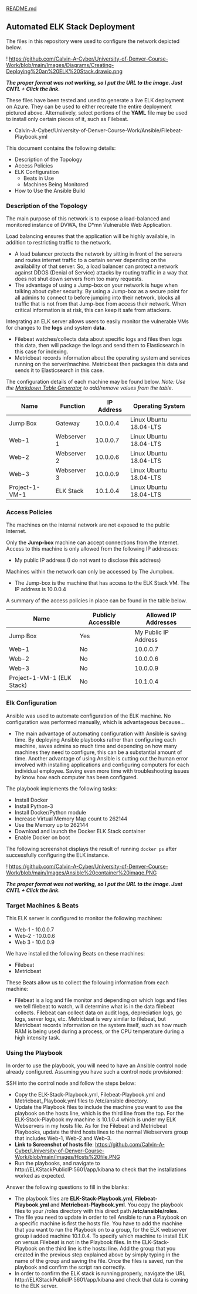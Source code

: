 [README.md](https://github.com/Calvin-A-Cyber/University-of-Denver-Course-Work/files/7229045/README.md)
## Automated ELK Stack Deployment

The files in this repository were used to configure the network depicted below.

! https://github.com/Calvin-A-Cyber/University-of-Denver-Course-Work/blob/main/Images/Diagrams/Creating-Deploying%20an%20ELK%20Stack.drawio.png

***The proper format was not working, so I put the URL to the image. Just CNTL + Click the link.*** 

These files have been tested and used to generate a live ELK deployment on Azure. They can be used to either recreate the entire deployment pictured above. Alternatively, select portions of the __YAML__ file may be used to install only certain pieces of it, such as Filebeat.

  - Calvin-A-Cyber/University-of-Denver-Course-Work/Ansible/Filebeat-Playbook.yml

This document contains the following details:

- Description of the Topology
- Access Policies
- ELK Configuration
  - Beats in Use
  - Machines Being Monitored
- How to Use the Ansible Build


### Description of the Topology

The main purpose of this network is to expose a load-balanced and monitored instance of DVWA, the D*mn Vulnerable Web Application.

Load balancing ensures that the application will be highly available, in addition to restricting traffic to the network.

- A load balancer protects the network by sitting in front of the servers and routes internet traffic to a certain server depending on the availability of that server. So, a load balancer can protect a network against DDOS (Denial of  Service) attacks by routing traffic in a way that does not shut down servers from too many requests. 
- The advantage of using a Jump-box on your network is huge when talking about cyber security. By using a Jump-box as a secure point for all admins to connect to before jumping into their network, blocks all traffic that is not from that Jump-box from access their network. When critical information is at risk, this can keep it safe from attackers. 

Integrating an ELK server allows users to easily monitor the vulnerable VMs for changes to the **logs** and system __data__.

- Filebeat watches/collects data about specific logs and files then logs this data, then will package the logs and send them to Elasticsearch in this case for indexing.  
- Metricbeat records information about the operating system and services running on the server/machine. Metricbeat then packages this data and sends it to Elasticsearch in this case.

The configuration details of each machine may be found below.
_Note: Use the [Markdown Table Generator](http://www.tablesgenerator.com/markdown_tables) to add/remove values from the table_.

| Name           | Function    | IP Address | Operating System       |
| -------------- | ----------- | ---------- | ---------------------- |
| Jump Box       | Gateway     | 10.0.0.4   | Linux Ubuntu 18.04-LTS |
| Web-1          | Webserver 1 | 10.0.0.7   | Linux Ubuntu 18.04-LTS |
| Web-2          | Webserver 2 | 10.0.0.6   | Linux Ubuntu 18.04-LTS |
| Web-3          | Webserver 3 | 10.0.0.9   | Linux Ubuntu 18.04-LTS |
| Project-1-VM-1 | ELK Stack   | 10.1.0.4   | Linux Ubuntu 18.04-LTS |

### Access Policies

The machines on the internal network are not exposed to the public Internet. 

Only the **Jump-box** machine can accept connections from the Internet. Access to this machine is only allowed from the following IP addresses:

- My public IP address (I do not want to disclose this address)

Machines within the network can only be accessed by The Jumpbox.

- The Jump-box is the machine that has access to the ELK Stack VM. The IP address is 10.0.0.4

A summary of the access policies in place can be found in the table below.

| Name                       | Publicly Accessible | Allowed IP Addresses |
| -------------------------- | ------------------- | -------------------- |
| Jump Box                   | Yes                 | My Public IP Address |
| Web-1                      | No                  | 10.0.0.7             |
| Web-2                      | No                  | 10.0.0.6              |
| Web-3                      | No                  | 10.0.0.9              |
| Project-1-VM-1 (ELK Stack) | No                  | 10.1.0.4              |

### Elk Configuration

Ansible was used to automate configuration of the ELK machine. No configuration was performed manually, which is advantageous because...

- The main advantage of automating configuration with Ansible is saving time. By deploying Ansible playbooks rather than configuring each machine, saves admins so much time and depending on how many machines they need to configure, this can be a substantial amount of time. Another advantage of using Ansible is cutting out the human error involved with installing applications and configuring computers for each individual employee. Saving even more time with troubleshooting issues by know how each computer has been configured. 

The playbook implements the following tasks:

- Install Docker
- Install Python-3
- Install Docker/Python module
- Increase Virtual Memory Map count to 262144
- Use the Memory up to 262144
- Download and launch the Docker ELK Stack container
- Enable Docker on boot

The following screenshot displays the result of running `docker ps` after successfully configuring the ELK instance.

! https://github.com/Calvin-A-Cyber/University-of-Denver-Course-Work/blob/main/Images/Ansible%20container%20image.PNG 

***The proper format was not working, so I put the URL to the image. Just CNTL + Click the link.***

### Target Machines & Beats

This ELK server is configured to monitor the following machines:

- Web-1 - 10.0.0.7
- Web-2 - 10.0.0.6
- Web 3 - 10.0.0.9

We have installed the following Beats on these machines:

- Filebeat
- Metricbeat

These Beats allow us to collect the following information from each machine:

- Filebeat is a log and file monitor and depending on which logs and files we tell filebeat to watch, will determine what is in the data filebeat collects. Filebeat can collect data on audit logs, depreciation logs, gc logs, server logs, etc. Metricbeat is very similar to filebeat, but Metricbeat records information on the system itself, such as how much RAM is being used during a process, or the CPU temperature during a high intensity task. 

### Using the Playbook

In order to use the playbook, you will need to have an Ansible control node already configured. Assuming you have such a control node provisioned: 

SSH into the control node and follow the steps below:

- Copy the ELK-Stack-Playbook.yml, Filebeat-Playbook.yml and Metricbeat_Playbook.yml files to /etc/ansible directory.
- Update the Playbook files to include the machine you want to use the playbook on the hosts line, which is the third line from the top. For the ELK-Stack-Playbook my machine is 10.1.0.4 which is under my ELK Webservers in my hosts file. As for the Filebeat and Metricbeat Playbooks, update the third hosts lines to the normal Webservers group that includes Web-1, Web-2 and Web-3.
- **Link to Screenshot of hosts file**: https://github.com/Calvin-A-Cyber/University-of-Denver-Course-Work/blob/main/Images/Hosts%20file.PNG
- Run the playbooks, and navigate to http://ELKStackPublicIP:5601/app/kibana to check that the installations worked as expected.

Answer the following questions to fill in the blanks:

- The playbook files are **ELK-Stack-Playbook.yml**, **Filebeat-Playbook.yml** and **Metricbeat-Playbook.yml**. You copy the playbook files to your /roles directory with this direct path **/etc/ansible/roles**.
- The file you need to update in order to tell Ansible to run a Playbook on a specific machine is first the hosts file. You have to add the machine that you want to run the Playbook on to a group, for the ELK webserver group i added machine 10.1.0.4. To specify which machine to install ELK on versus Filebeat is not in the Playbook files. In the ELK-Stack-Playbook on the third line is the hosts: line. Add the group that you created in the previous step explained above by simply typing in the name of the group and saving the file. Once the files is saved, run the playbook and confirm the script ran correctly. 
- In order to confirm the ELK stack is running properly, navigate the URL http://ELKStackPublicIP:5601/app/kibana and check that data is coming to the ELK server.
